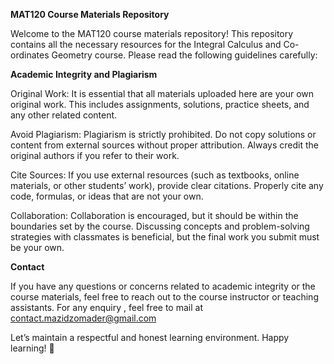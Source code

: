 **MAT120 Course Materials Repository**


Welcome to the MAT120 course materials repository! This repository contains all the necessary resources for the Integral Calculus and Co-ordinates Geometry course. Please read the following guidelines carefully:


**Academic Integrity and Plagiarism**


Original Work: It is essential that all materials uploaded here are your own original work. This includes assignments, solutions, practice sheets, and any other related content.

Avoid Plagiarism: Plagiarism is strictly prohibited. Do not copy solutions or content from external sources without proper attribution. Always credit the original authors if you refer to their work.

Cite Sources: If you use external resources (such as textbooks, online materials, or other students’ work), provide clear citations. Properly cite any code, formulas, or ideas that are not your own.

Collaboration: Collaboration is encouraged, but it should be within the boundaries set by the course. Discussing concepts and problem-solving strategies with classmates is beneficial, but the final work you submit must be your own.

**Contact**


If you have any questions or concerns related to academic integrity or the course materials, feel free to reach out to the course instructor or teaching assistants.
For any enquiry , feel free to mail at contact.mazidzomader@gmail.com

Let’s maintain a respectful and honest learning environment. Happy learning! 🚀

